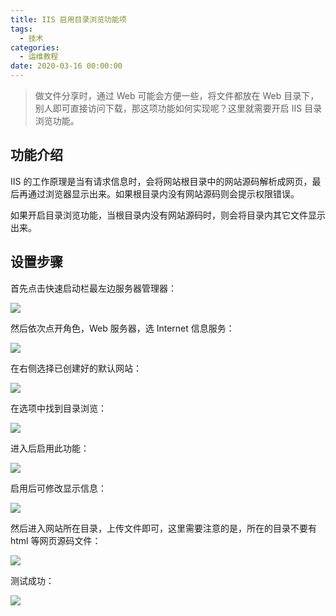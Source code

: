 ```yaml
---
title: IIS 启用目录浏览功能项
tags:
  - 技术
categories:
  - 运维教程
date: 2020-03-16 00:00:00
---
```


> 做文件分享时，通过 Web 可能会方便一些，将文件都放在 Web 目录下，别人即可直接访问下载，那这项功能如何实现呢？这里就需要开启 IIS 目录浏览功能。

<!-- more -->

## 功能介绍

IIS 的工作原理是当有请求信息时，会将网站根目录中的网站源码解析成网页，最后再通过浏览器显示出来。如果根目录内没有网站源码则会提示权限错误。

如果开启目录浏览功能，当根目录内没有网站源码时，则会将目录内其它文件显示出来。

## 设置步骤

首先点击快速启动栏最左边服务器管理器：

![](https://cdn.dusays.com/2020/03/201-1.jpg)

然后依次点开角色，Web 服务器，选 Internet 信息服务：

![](https://cdn.dusays.com/2020/03/201-2.jpg)

在右侧选择已创建好的默认网站：

![](https://cdn.dusays.com/2020/03/201-3.jpg)

在选项中找到目录浏览：

![](https://cdn.dusays.com/2020/03/201-4.jpg)

进入后启用此功能：

![](https://cdn.dusays.com/2020/03/201-5.jpg)

启用后可修改显示信息：

![](https://cdn.dusays.com/2020/03/201-6.jpg)

然后进入网站所在目录，上传文件即可，这里需要注意的是，所在的目录不要有 html 等网页源码文件：

![](https://cdn.dusays.com/2020/03/201-7.jpg)

测试成功：

![](https://cdn.dusays.com/2020/03/201-8.jpg)